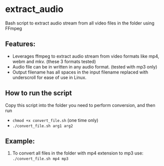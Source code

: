 # extract_audio
Bash script to extract audio stream from all video files in the folder using FFmpeg

## Features:
- Leverages ffmpeg to extract audio stream from video formats like mp4, webm and mkv. (these 3 formats tested)
- Audio file can be in written in any audio format. (tested with mp3 only)
- Output filename has all spaces in the input filename replaced with underscroll for ease of use in Linux.

## How to run the script
Copy this script into the folder you need to perform conversion, and then run 
- `chmod +x convert_file.sh` (one time only)
- `./convert_file.sh arg1 arg2`

## Example:
1. To convert all files in the folder with mp4 extension to mp3 use:
   `./convert_file.sh mp4 mp3`
